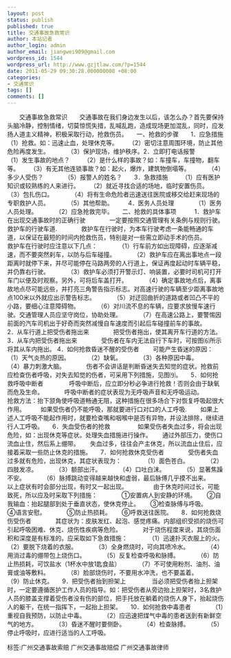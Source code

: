 ```yaml
---
layout: post
status: publish
published: true
title: 交通事故急救常识
author: 本站记者
author_login: admin
author_email: jiangwei909@gmail.com
wordpress_id: 1544
wordpress_url: http://www.gzjtlaw.com/?p=1544
date: 2011-05-29 09:30:28.000000000 +08:00
categories:
- 交通常识
tags: []
comments: []
---
```

　　交通事故急救常识　　交通事故在我们身边发生以后，该怎么办？首先要保持头脑冷静，控制情绪，切莫惊慌失措，乱喊乱跑，造成现场更加混乱，同时，应发扬人道主义精神，积极采取行动，抢救伤员。　　一、抢救的步骤　　1．应急措施　　　　（1）抢救。如：迅速止血，处理休克等。　　 （2）密切注意周围环境，防止其他危险再度发生。　　　　（3）保护现场，维护秩序。2．立即打电话报警　　　　（1）发生事故的地点？　　 （2）是什么样的事故？如：车撞车，车撞物，翻车等。　　 （3）有无其他连锁事故？如：起火，爆炸，建筑物倒塌等。　　　　（4）多少人受伤？　　　　（5）报警人的姓名？　　3．急救措施　　 （1）应有医护知识或较熟练的人来进行。　　 （2）就近寻找合适的场地，临时安置伤员。　　　　（3）包扎伤口。　　　　（4）将有生命危险者迅速送往医院或移交给赶来现场的专职救护人员。　　　　（5）其他帮助。　　　4．医务人员处理　　　　（1）医务人员处理。　　　　（2）应急抢救完毕。　　二、抢救的具体事项　　　1．救护车在出现交通事故时的正确行驶　　　　一定要按照交通管理有关条例与规则行驶。救护车的行驶车道.　　　　救护车在行驶时，为本车行驶考虑一条能畅通的车道，以保证在最短的时间内抢救伤员，特别是对一些需立即动手术的伤员。　　　　救护车在行驶时应注意以下几点：　　　　（1）行车前方如出现障碍，应逐渐减速，而不要突然刹车，以防与后车碰撞。　　　　（2）救护车应在离出事地点一段距离时就停下来，并尽可能停在马路两旁的人行道上，保证再度起动时车辆平稳，并仍靠右行驶。　　　　（3）救护车必须打开警示灯、响装置，必要时司机可打开车门以便及时观察。另外，可将后车盖打开。　　　　（4）确定事故地点后，离事故地点尽可能远些，并打亮三角警告指示标志。对高速行驶的车辆至少距离事故地点100米以外就应出示警告标志。　　　　（5）对迂回曲折的道路或者凹凸不平的小路，要细心注意障碍物。　　　　（6）对川流不息的车辆，应要求放慢车速行驶。交通管理人员应坚守岗位，协助处理。　　　　（7）在高速公路上，要警惕因前面的汽车司机出于好奇而突然减慢自车速度而引起后车碰撞前车的事故。　　2．从车行道上把受伤者拖出来　　　　把受伤者拖出，使其离开车行道的方法。　　3．从车内把受伤者拖出来　　　　受伤者在车内无法自行下车时，可按图⑹所示将其从车内拖出。 4．如何抢救昏迷不醒的受伤者　　 可能产生昏迷的原因：　　　　（1）天气炎热的原因。　　　　（2）缺氧。　　　　（3）各种原因中毒。　　　　（4）暴力刺激大脑。　　　　伤者不会讲话是判断昏迷失去知觉的症状。抢救前应检查伤者呼吸，对失去知觉的伤者，可采用下列措施，见图⑼。　　5．如何抢救呼吸中断者 　　　　呼吸中断后，应立即分秒必争进行抢救！否则会由于缺氧而危及生命。　　　　呼吸中断者的症状表现为无呼吸声音和无呼吸运动。　　　　抢救方法：抬下颔角使呼吸道畅通无阻，这种措施在很多场合下对恢复呼吸起很大作用。 　　 如果受伤者仍不能呼吸，那就要进行口对口的人工呼吸.　　 如果上述人工呼吸不能起作用时，就要检查嘴和咽喉中是否有异物，并设法排除，继续进行人工呼吸。　　6．失血受伤者的抢救 　　　　 如果受伤者失血过多，将会出现危险，如：出现休克等症状。处理失血措施进行操作。　　 通过外部压力，使伤口流血止住，然后系上绷带。　　 失血过多，往往会产主休克，所以流血止住后，应接着采取一些防止休克的措施。　　7．如何抢救休克受伤者　　　　受伤者失血过多就有危险，出现休克，其症状表现为： 　　　　（1）面色苍白。　　　　（2）四肢发凉。　　　　（3）额部出汗。　　　　（4）口吐白沫。　　　　（5）显著焦躁不安。　　　　（6）脉搏跳动变得越来越快和虚弱，最后脉傅几乎摸不出来。　　　　以上症状有时会部分出现，有时又一起出现。 　　　　由于休克时间过长，可能致死，所以应及时采取下列措施：　　　　①安置病人到安静的环境。　　 ②自我输血：抬起腿部到处于垂直状态，使休克停止。　　 ③检查脉傅与呼吸。　　 ④语言安慰。　　　　⑤防止热损耗。　　 ⑥呼救送往医院。　　8．如何抢救烧伤受伤者　　　　其症状为：皮肤发红、起泡、感觉疼痛。内部组织受损的烧伤可引起呼吸困难、休克、烧伤性疾病等危险。　　　　对于烧伤程度来说，其烧伤面积和深度是有标准的。应采取如下急救措施：　　　　（1）迅速扑灭衣服上的火。　　　　（2）要脱下烧着的衣服。　　　　（3）全身燃烧时，可向其喷冷水。　　　　（4）用消过毒的绷带包上烧伤口。　　　　（5）反复检查呼吸和脉搏。　　　　（6）防止热损耗，可饮盐水（1杯水中放1匙食盐）　　　　（7）不可使用粉剂、油剂、油膏或油等敷料。　　　　（8）脸部烧伤时，不要用水冲洗，也不要盖着。　　　　（9）防止休克。　　9．把受伤者抬到担架上 　　　　当必须把受伤者抬上担架时，一定要遵循医护工作人员的指导。如：把受伤者从旁边抬上担架时，3名救护人员的膝盖支撑着受伤者没有伤的部位，把手托放在躺着的烧伤人身下，抬起烧伤人的躯干，在统一指挥下，一起抬上担架。　　10．如何抢救中毒患者　　　　（1）重视自我预防，以防止中毒。　　　　（2）应迅速把煤气中毒的患者送到有新鲜空气的地方。　　　　（3）昏迷不醒时要侧卧。　　　　（4）检查脉搏。　　　　（5）停止呼吸时，应进行适当的人工呼吸。标签:广州交通事故索赔 广州交通事故赔偿 广州交通事故律师
